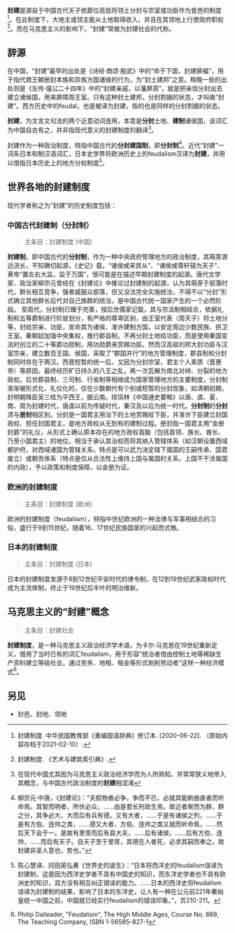 **封建**是源自于中国古代天子依爵位高低将领土分封与宗室或功臣作为食邑的制度[^1]。在此制度下，大地主或领主能从土地取得收入，并且在其领地上行使政府职权[^2]。而在马克思主义的影响下，“封建”常做为封建社会的代称。

## 辞源

在中国，“封建”最早的出处是《诗经·商颂·殷武》中的“命于下国，封建厥福”，用于指代商王朝册封本族和异族方国诸侯的行为，为“封土建邦”之意。稍晚一些的出处则是《左传·僖公二十四年》中的“封建亲戚，以藩屏周”，就是把亲信分封出去建立诸侯国，用来屏障周王室。只有这种封土建邦，分封割据的状态，才叫做“封建”。西方历史中的feudal，也是被译为封建，指的也是同样的分封割据的状态。

**封建**，为文言文句法的两个近意动词连用，本意是**分封**土地、**建制**诸侯国，该词汇为中国自古有之，并非指现代意义的封建制度的翻译[^注1]。

封建作为一种政治制度，特指中国古代的**分封建国制**，即**分封制**[^3]。近代“封建”一词系日本和制汉语词汇，日本史学界将欧洲历史上的feudalism汉译为**封建**，并用以借指日本历史上的地方分权制度[^4]。

## 世界各地的封建制度

现代学者称之为“封建”的历史制度包括：

### 中国古代封建制（分封制）

> 主条目：封建制度 (中国)

**封建制**，即中国古代的**分封制**，作为一种中央政府管理地方的政治制度，其萌芽源远流长，不知确切起源，《史记》载，“诸侯咸来宾从”、“诸侯咸尊轩辕为天子”、黄帝“置左右大监，监于万国”，很可能是在描述早期封建制度的起源。唐代文学家、政治家柳宗元曾经在《封建论》中推论过封建制的起源，认为其萌芽于部落时代，群长相互竞争，强者威服众部落，但又没法完全实施统治，不得不以“分封”形式确立其他群长后代对自己族群的统治，是中国古代统一国家产生的一个必然阶段。 至周代，分封制已臻于完善，按后世儒家记载，其与宗法制相结合，依据礼制和五等爵制进行阶层划分，有严格的尊卑区别，由王室代表（周天子）将土地分等，封给宗亲、功臣，宣命其为诸侯、准许建制方国，以安定周边少数民族、拱卫王室。秦朝起加强中央集权，推行郡县制，不再分封土地给功臣，而是使用秦国变法时创立的二十等爵功勋制，用功勋爵来赏赐功臣。然而汉高祖刘邦大封功臣与汉室宗亲，建立数百王国、侯国，采取了“郡国并行”的地方管理制度，郡县制和分封制同时存在于两汉。西晋短暂的统一后，又因为分封宗室、君主个人素质（晋惠帝）等原因，最终经历旷日持久的八王之乱，再一次瓦解为南北对峙、分裂的地方政权。后世郡县制、三司制、行省制等相继成为国家管理地方的主要制度，分封制渐渐被形式化、礼仪化的，仅在少数朝代有个别或短暂的分封现象，如清朝初期，封明朝降臣吴三桂为平西王，据云南。缪凤林《中国通史要略》以唐、虞、夏、商、周为封建时代，唐虞以前为传疑时代，秦汉及以后为统一时代。**分封制**的**分封**须与**册封**相区别。分封是一国君主用治下的土地赏赐给下臣，并准许下臣建立封国政权、担任封国君主，是地方政权从无到有的建制过程。册封指一国君主用“金册封爵”的礼仪，从形式上确认原本存在的地方政权首脑（包括首领、族长、酋长、乃至小国君主）的地位，相当于承认其治权而将其纳入管辖体系（如汉朝设置西域都护府，对西域诸国为管辖关系，特点是可以武力决定辖下属国的王嗣传承、国君废立）或朝贡体系（特点是仅从合法性上维持上国与属国的关系，上国不干涉属国的内政），予以政策和制度保障，以金册为证。

### 欧洲的封建制度

> 主条目：封建制度 (欧洲)

欧洲的封建制度（feudalism），特指中世纪欧洲的一种法律与军事相结合的习俗，盛行于9到15世纪，随着16、17世纪民族国家的兴起而式微。

### 日本的封建制度

> 主条目：封建制度 (日本)

日本的封建制度发源于8到12世纪平安时代的律令制，在12到19世纪武家政权时代成为主流体制，终止于19世纪后半叶的明治维新。

## 马克思主义的“封建”概念

> 主条目：封建社会

**封建制度**，是一种马克思主义政治经济学术语，为卡尔·马克思在19世纪重新定义，借用了当时已有的词汇feudalism，用于形容“统治者借由控制土地等稀缺生产资料建立等级社会，通过劳务、地租、租金等形式剥削劳动者”这样一种经济模式[^5]。

## 另见

-   封邑、封地、领地

[^1]: 封建制度. 中华民国教育部《重编国语辞典》修订本. \[2020-06-22\]. （原始内容存档于2021-02-10）.

[^2]: 封建制度. 《艺术与建筑索引典》.

[^注1]: 在现代中国尤其因为马克思主义政治经济学而为人所熟知，并常常狭义地带入其概念，与中国古代政治制度的**封建**相混淆

[^3]: 柳宗元·中唐，《封建论》：“夫假物者必争，争而不已，必就其能断曲直者而听命焉。其智而明者，所伏必众，……由是君长刑政生焉。故近者聚而为群，群之分，其争必大，大而后有兵有德。又有大者，……于是有诸侯之列，……于是有方伯、连帅之类，……德又大者，方伯、连帅之类又就而听命焉，……然后天下会于一。是故有里胥而后有县大夫，……后有诸侯，……后有方伯、连帅，……而后有天子。自天子至于里胥，其德在人者死，必求其嗣而奉之。故封建非圣人意也，势也。”

[^4]: 陈心慧译、冈田英弘著《世界史的诞生》：“日本将西洋史的feudalism误译为封建制，这是因为西洋史学者不具有中国史的知识，而东洋史学者也不具有欧洲史的知识，双方没有相互纠正错误的能力。……日本的西洋史将feudalism误译为封建制的结果，影响了日本的东洋史，让人有一种在公元前221年秦始皇统一中国之前，中国就已经实行feudalism的错误印象。”，页210-211。

[^5]: Philip Daileader, "Feudalism", The High Middle Ages, Course No. 869, The Teaching Company, ISBN 1-56585-827-1